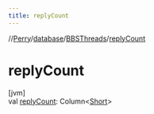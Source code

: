 ```yaml
---
title: replyCount
---
```

//[Perry](../../../index.html)/[database](../index.html)/[BBSThreads](index.html)/[replyCount](reply-count.html)



# replyCount



[jvm]\
val [replyCount](reply-count.html): Column&lt;[Short](https://kotlinlang.org/api/latest/jvm/stdlib/kotlin/-short/index.html)&gt;




